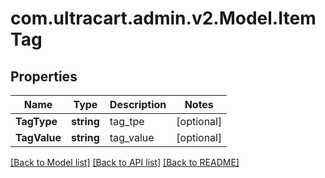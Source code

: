 # com.ultracart.admin.v2.Model.ItemTag
## Properties

Name | Type | Description | Notes
------------ | ------------- | ------------- | -------------
**TagType** | **string** | tag_tpe | [optional] 
**TagValue** | **string** | tag_value | [optional] 


[[Back to Model list]](../README.md#documentation-for-models) [[Back to API list]](../README.md#documentation-for-api-endpoints) [[Back to README]](../README.md)

